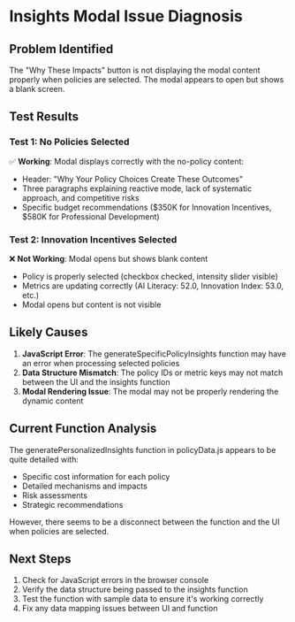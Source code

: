 # Insights Modal Issue Diagnosis

## Problem Identified
The "Why These Impacts" button is not displaying the modal content properly when policies are selected. The modal appears to open but shows a blank screen.

## Test Results

### Test 1: No Policies Selected
✅ **Working**: Modal displays correctly with the no-policy content:
- Header: "Why Your Policy Choices Create These Outcomes"
- Three paragraphs explaining reactive mode, lack of systematic approach, and competitive risks
- Specific budget recommendations ($350K for Innovation Incentives, $580K for Professional Development)

### Test 2: Innovation Incentives Selected
❌ **Not Working**: Modal opens but shows blank content
- Policy is properly selected (checkbox checked, intensity slider visible)
- Metrics are updating correctly (AI Literacy: 52.0, Innovation Index: 53.0, etc.)
- Modal opens but content is not visible

## Likely Causes
1. **JavaScript Error**: The generateSpecificPolicyInsights function may have an error when processing selected policies
2. **Data Structure Mismatch**: The policy IDs or metric keys may not match between the UI and the insights function
3. **Modal Rendering Issue**: The modal may not be properly rendering the dynamic content

## Current Function Analysis
The generatePersonalizedInsights function in policyData.js appears to be quite detailed with:
- Specific cost information for each policy
- Detailed mechanisms and impacts
- Risk assessments
- Strategic recommendations

However, there seems to be a disconnect between the function and the UI when policies are selected.

## Next Steps
1. Check for JavaScript errors in the browser console
2. Verify the data structure being passed to the insights function
3. Test the function with sample data to ensure it's working correctly
4. Fix any data mapping issues between UI and function


